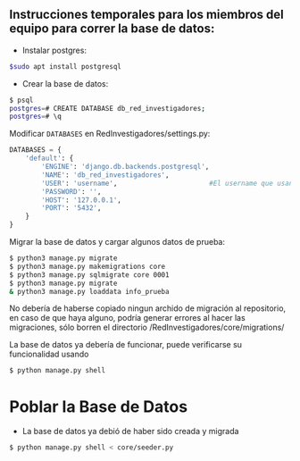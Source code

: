 ## Instrucciones temporales para los miembros del equipo para correr la base de datos:

- Instalar postgres:
```Bash
$sudo apt install postgresql
```

- Crear la base de datos:
```Bash
$ psql
postgres=# CREATE DATABASE db_red_investigadores;
postgres=# \q
```

Modificar `DATABASES` en RedInvestigadores/settings.py:
```Python
DATABASES = {
    'default': {
        'ENGINE': 'django.db.backends.postgresql',
        'NAME': 'db_red_investigadores',
        'USER': 'username',                       #El username que usan para postgres
        'PASSWORD': '',
        'HOST': '127.0.0.1',
        'PORT': '5432',
    }
}
```

Migrar la base de datos y cargar algunos datos de prueba:
```Bash
$ python3 manage.py migrate
$ python3 manage.py makemigrations core
$ python3 manage.py sqlmigrate core 0001
$ python3 manage.py migrate
& python3 manage.py loaddata info_prueba
```

No debería de haberse copiado ningun archido de migración al repositorio,
en caso de que haya alguno, podría generar errores al hacer las migraciones,
sólo borren el directorio /RedInvestigadores/core/migrations/

La base de datos ya debería de funcionar, puede verificarse su
funcionalidad usando
```Bash
$ python manage.py shell
```

# Poblar la Base de Datos
* La base de datos ya debió de haber sido creada y migrada
```Bash
$ python manage.py shell < core/seeder.py
```
